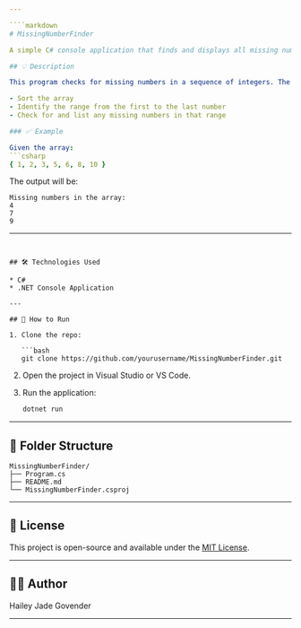 ```yaml
---

````markdown
# MissingNumberFinder

A simple C# console application that finds and displays all missing numbers in a given integer array.

## 💡 Description

This program checks for missing numbers in a sequence of integers. The input array can be unsorted, and the program will:

- Sort the array
- Identify the range from the first to the last number
- Check for and list any missing numbers in that range

### ✅ Example

Given the array:  
```csharp
{ 1, 2, 3, 5, 6, 8, 10 }
````

The output will be:

```
Missing numbers in the array:
4
7
9
```

---
```


## 🛠️ Technologies Used

* C#
* .NET Console Application

---

## 🚀 How to Run

1. Clone the repo:

   ```bash
   git clone https://github.com/yourusername/MissingNumberFinder.git
   ```

2. Open the project in Visual Studio or VS Code.

3. Run the application:

   ```bash
   dotnet run
   ```

---

## 📂 Folder Structure

```
MissingNumberFinder/
├── Program.cs
├── README.md
└── MissingNumberFinder.csproj
```

---

## 📄 License

This project is open-source and available under the [MIT License](LICENSE).

---

## 👩‍💻 Author

Hailey Jade Govender

---
